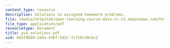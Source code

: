 ```yaml
---
content_type: resource
description: Solutions to assigned homework problems.
file: /media/https%3A/open-learning-course-data-rc.s3.amazonaws.com/hst-542j-quantitative-physiology-organ-transport-systems-spring-2004/8d2f0b802dda43075d2cfcf10c38cbc2_ps4_solutions.pdf
file_type: application/pdf
resourcetype: Document
title: ps4_solutions.pdf
uid: 8d2f0b80-2dda-4307-5d2c-fcf10c38cbc2
---
```

